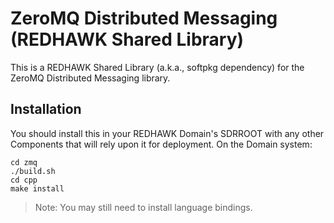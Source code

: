 # ZeroMQ Distributed Messaging (REDHAWK Shared Library)

This is a REDHAWK Shared Library (a.k.a., softpkg dependency) for the ZeroMQ Distributed Messaging library.

## Installation

You should install this in your REDHAWK Domain's SDRROOT with any other Components that will rely upon it for deployment.  On the Domain system:

    cd zmq
    ./build.sh
    cd cpp
    make install

> Note: You may still need to install language bindings.
